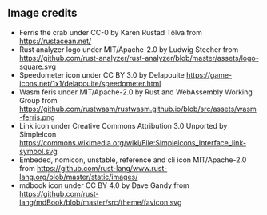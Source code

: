 ## Image credits
- Ferris the crab under CC-0 by  Karen Rustad Tölva from https://rustacean.net/
- Rust analyzer logo under MIT/Apache-2.0 by Ludwig Stecher from https://github.com/rust-analyzer/rust-analyzer/blob/master/assets/logo-square.svg
- Speedometer icon  under CC BY 3.0 by Delapouite https://game-icons.net/1x1/delapouite/speedometer.html
- Wasm feris under MIT/Apache-2.0 by Rust and WebAssembly Working Group from https://github.com/rustwasm/rustwasm.github.io/blob/src/assets/wasm-ferris.png
- Link icon under Creative Commons Attribution 3.0 Unported by SimpleIcon https://commons.wikimedia.org/wiki/File:Simpleicons_Interface_link-symbol.svg
- Embeded, nomicon, unstable, reference and cli icon MIT/Apache-2.0 from https://github.com/rust-lang/www.rust-lang.org/blob/master/static/images/
- mdbook icon under CC BY 4.0 by Dave Gandy from https://github.com/rust-lang/mdBook/blob/master/src/theme/favicon.svg